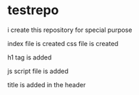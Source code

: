 # testrepo
i create this repository for special purpose

index file is created
css file is created

h1 tag is added

js script file is added

title is added in the header
